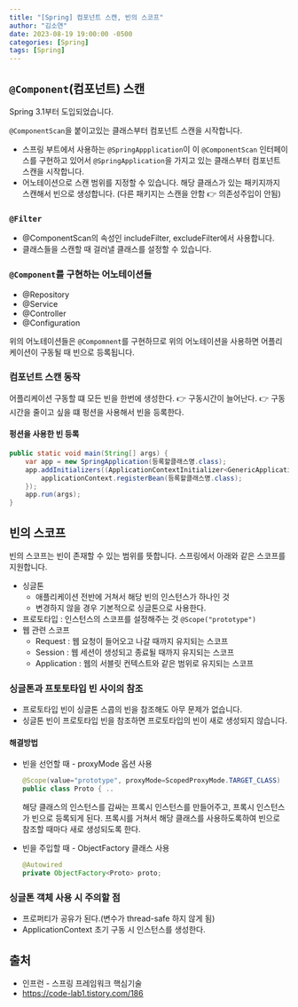 ```yaml
---
title: "[Spring] 컴포넌트 스캔, 빈의 스코프"
author: "김소연"
date: 2023-08-19 19:00:00 -0500
categories: [Spring]
tags: [Spring]
---
```




## `@Component`(컴포넌트) 스캔

Spring 3.1부터 도입되었습니다.

`@ComponentScan`을 붙이고있는 클래스부터 컴포넌트 스캔을 시작합니다. 

- 스프링 부트에서 사용하는 `@SpringAppplication`이 이 `@ComponentScan` 인터페이스를 구현하고 있어서 
`@SpringApplication`을 가지고 있는 클래스부터 컴포넌트 스캔을 시작합니다.
- 어노테이션으로 스캔 범위를 지정할 수 있습니다. 해당 클래스가 있는 패키지까지 스캔해서 빈으로 생성합니다. (다른 패키지는 스캔을 안함 👉 의존성주입이 안됨)



### `@Filter`

- @ComponentScan의 속성인 includeFilter, excludeFilter에서 사용합니다.
- 클래스들을 스캔할 때 걸러낼 클래스를 설정할 수 있습니다.



### `@Component`를 구현하는 어노테이션들

- @Repository
- @Service
- @Controller
- @Configuration

위의 어노테이션들은 `@Compomnent`를 구현하므로 
위의 어노테이션을 사용하면 어플리케이션이 구동될 때 빈으로 등록됩니다.



### 컴포넌트 스캔 동작

어플리케이션 구동할 떄 모든 빈을 한번에 생성한다. 
👉 구동시간이 늘어난다.
👉 구동시간을 줄이고 싶을 떄 펑션을 사용해서 빈을 등록한다.



#### 펑션을 사용한 빈 등록

```java
public static void main(String[] args) {
	var app = new SpringApplication(등록할클래스명.class);
	app.addInitializers((ApplicationContextInitializer<GenericApplicationContext>) applicationContext -> {
		applicationContext.registerBean(등록할클래스명.class);
	});
	app.run(args);
}
```



## 빈의 스코프

빈의 스코프는 빈이 존재할 수 있는 범위를 뜻합니다. 스프링에서 아래와 같은 스코프를 지원합니다.

- 싱글톤
  - 애플리케이션 전반에 거쳐서 해당 빈의 인스턴스가 하나인 것
  - 변경하지 않을 경우 기본적으로 싱글톤으로 사용한다.
- 프로토타입 : 인스턴스의 스코프를 설정해주는 것 `@Scope("prototype")`
- 웹 관련 스코프
  - Request : 웹 요청이 들어오고 나갈 때까지 유지되는 스코프
  - Session : 웹 세션이 생성되고 종료될 때까지 유지되는 스코프
  - Application : 웹의 서블릿 컨텍스트와 같은 범위로 유지되는 스코프



### 싱글톤과 프토토타입 빈 사이의 참조

- 프로토타입 빈이 싱글톤 스콥의 빈을 참조해도 아무 문제가 없습니다.
- 싱글톤 빈이 프로토타입 빈을 참조하면 프로토타입의 빈이 새로 생성되지 않습니다.



#### 해결방법

- 빈을 선언할 때 - proxyMode 옵션 사용

  ```java
  @Scope(value="prototype", proxyMode=ScopedProxyMode.TARGET_CLASS)
  public class Proto { ..
  ```

  해당 클래스의 인스턴스를 감싸는 프록시 인스턴스를 만들어주고, 프록시 인스턴스가 빈으로 등록되게 된다. 프록시를 거쳐서 해당 클래스를 사용하도록하여 빈으로 참조할 때마다 새로 생성되도록 한다.

- 빈을 주입할 때 - ObjectFactory 클래스 사용

  ```java
  @Autowired
  private ObjectFactory<Proto> proto;
  ```

  

### 싱글톤 객체 사용 시 주의할 점

- 프로퍼티가 공유가 된다.(변수가 thread-safe 하지 않게 됨)
- ApplicationContext 초기 구동 시 인스턴스를 생성한다.



## 출처

- 인프런 - 스프링 프레임워크 핵심기술
- https://code-lab1.tistory.com/186